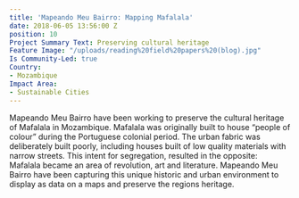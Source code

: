 ```yaml
---
title: 'Mapeando Meu Bairro: Mapping Mafalala'
date: 2018-06-05 13:56:00 Z
position: 10
Project Summary Text: Preserving cultural heritage
Feature Image: "/uploads/reading%20field%20papers%20(blog).jpg"
Is Community-Led: true
Country:
- Mozambique
Impact Area:
- Sustainable Cities
---
```


Mapeando Meu Bairro have been working to preserve the cultural heritage of Mafalala in Mozambique. 
Mafalala was originally built to house “people of colour” during the Portuguese colonial period. The urban fabric was deliberately built poorly, including houses built of low quality materials with narrow streets. This intent for segregation, resulted in the opposite: Mafalala became an area of revolution, art and literature. Mapeando Meu Bairro have been capturing this unique historic and urban environment to display as data on a maps and preserve the regions heritage. 